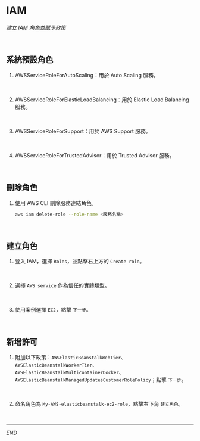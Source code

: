 # IAM

_建立 IAM 角色並賦予政策_

<br>

## 系統預設角色

1. AWSServiceRoleForAutoScaling：用於 Auto Scaling 服務。

<br>

2. AWSServiceRoleForElasticLoadBalancing：用於 Elastic Load Balancing 服務。

<br>

3. AWSServiceRoleForSupport：用於 AWS Support 服務。

<br>

4. AWSServiceRoleForTrustedAdvisor：用於 Trusted Advisor 服務。

<br>

## 刪除角色 

1. 使用 AWS CLI 刪除服務連結角色。

    ```bash
    aws iam delete-role --role-name <服務名稱>
    ```

<br>

## 建立角色

1. 登入 IAM，選擇 `Roles`，並點擊右上方的 `Create role`。

<br>

2. 選擇 `AWS service` 作為信任的實體類型。

<br>

3. 使用案例選擇 `EC2`，點擊 `下一步`。

<br>

## 新增許可

1. 附加以下政策：`AWSElasticBeanstalkWebTier`、`AWSElasticBeanstalkWorkerTier`、`AWSElasticBeanstalkMulticontainerDocker`、`AWSElasticBeanstalkManagedUpdatesCustomerRolePolicy`；點擊 `下一步`。

<br>

2. 命名角色為 `My-AWS-elasticbeanstalk-ec2-role`，點擊右下角 `建立角色`。

<br>

___

_END_
